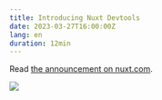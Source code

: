 ```yaml
---
title: Introducing Nuxt Devtools
date: 2023-03-27T16:00:00Z
lang: en
duration: 12min
---
```


Read [the announcement on nuxt.com](https://nuxt.com/blog/introducing-nuxt-devtools).

![](https://nuxt.com/assets/blog/devtools/tab-overview.png)
